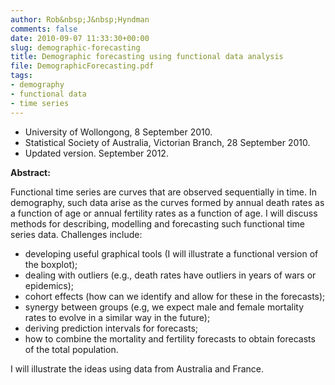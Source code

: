 ```yaml
---
author: Rob&nbsp;J&nbsp;Hyndman
comments: false
date: 2010-09-07 11:33:30+00:00
slug: demographic-forecasting
title: Demographic forecasting using functional data analysis
file: DemographicForecasting.pdf
tags:
- demography
- functional data
- time series
---
```


+ University of Wollongong, 8 September 2010. 
+ Statistical Society of Australia, Victorian Branch, 28 September 2010. 
+ Updated version. September 2012. 
 
**Abstract:** 

Functional time series are curves that are observed sequentially in time. In demography, such data arise as the curves formed by annual death rates as a function of age or annual fertility rates as a function of age. I will discuss methods for describing, modelling and forecasting such functional time series data. Challenges include: 

  - developing useful graphical tools (I will illustrate a functional version of the boxplot);
  - dealing with outliers (e.g., death rates have outliers in years of wars or epidemics);
  - cohort effects (how can we identify and allow for these in the forecasts);
  - synergy between groups (e.g, we expect male and female mortality rates to evolve in a similar way in the future);
  - deriving prediction intervals for forecasts;
  - how to combine the mortality and fertility forecasts to obtain forecasts of the total population.

I will illustrate the ideas using data from Australia and France. 


